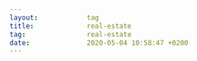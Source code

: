 ```yaml
---
layout:            tag
title:             real-estate
tag:               real-estate
date:              2020-05-04 10:58:47 +0200
---
```

